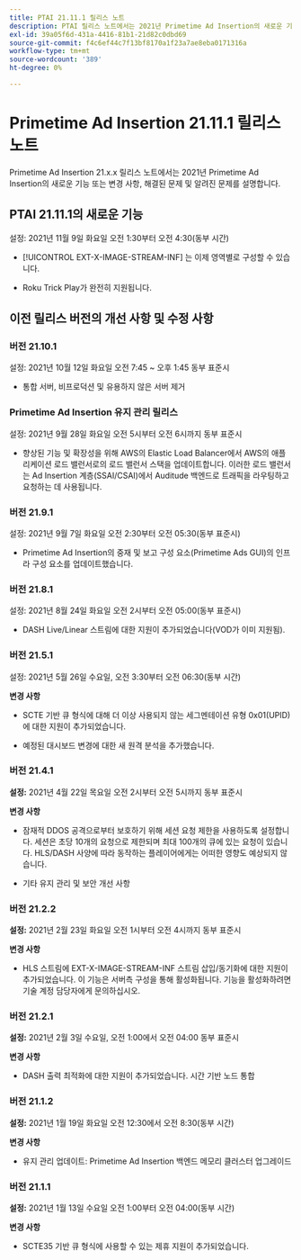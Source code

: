 ```yaml
---
title: PTAI 21.11.1 릴리스 노트
description: PTAI 릴리스 노트에서는 2021년 Primetime Ad Insertion의 새로운 기능 또는 변경된 사항과 해결되고 알려진 문제를 설명합니다.
exl-id: 39a05f6d-431a-4416-81b1-21d82c0dbd69
source-git-commit: f4c6ef44c7f13bf8170a1f23a7ae8eba0171316a
workflow-type: tm+mt
source-wordcount: '389'
ht-degree: 0%

---
```


# Primetime Ad Insertion 21.11.1 릴리스 노트

Primetime Ad Insertion 21.x.x 릴리스 노트에서는 2021년 Primetime Ad Insertion의 새로운 기능 또는 변경 사항, 해결된 문제 및 알려진 문제를 설명합니다.

## PTAI 21.11.1의 새로운 기능

설정: 2021년 11월 9일 화요일 오전 1:30부터 오전 4:30(동부 시간)

* [!UICONTROL EXT-X-IMAGE-STREAM-INF] 는 이제 영역별로 구성할 수 있습니다.

* Roku Trick Play가 완전히 지원됩니다.

## 이전 릴리스 버전의 개선 사항 및 수정 사항

### 버전 21.10.1

설정: 2021년 10월 12일 화요일 오전 7:45 ~ 오후 1:45 동부 표준시

* 통합 서버, 비프로덕션 및 유용하지 않은 서버 제거

### Primetime Ad Insertion 유지 관리 릴리스

설정: 2021년 9월 28일 화요일 오전 5시부터 오전 6시까지 동부 표준시

* 향상된 기능 및 확장성을 위해 AWS의 Elastic Load Balancer에서 AWS의 애플리케이션 로드 밸런서로의 로드 밸런서 스택을 업데이트합니다. 이러한 로드 밸런서는 Ad Insertion 계층(SSAI/CSAI)에서 Auditude 백엔드로 트래픽을 라우팅하고 요청하는 데 사용됩니다.

### 버전 21.9.1

설정: 2021년 9월 7일 화요일 오전 2:30부터 오전 05:30(동부 표준시)

* Primetime Ad Insertion의 중재 및 보고 구성 요소(Primetime Ads GUI)의 인프라 구성 요소를 업데이트했습니다.

### 버전 21.8.1

설정: 2021년 8월 24일 화요일 오전 2시부터 오전 05:00(동부 표준시)

* DASH Live/Linear 스트림에 대한 지원이 추가되었습니다(VOD가 이미 지원됨).

### 버전 21.5.1

설정: 2021년 5월 26일 수요일, 오전 3:30부터 오전 06:30(동부 시간)

**변경 사항**

* SCTE 기반 큐 형식에 대해 더 이상 사용되지 않는 세그멘테이션 유형 0x01(UPID)에 대한 지원이 추가되었습니다.

* 예정된 대시보드 변경에 대한 새 원격 분석을 추가했습니다.

### 버전 21.4.1

**설정:** 2021년 4월 22일 목요일 오전 2시부터 오전 5시까지 동부 표준시

**변경 사항**

* 잠재적 DDOS 공격으로부터 보호하기 위해 세션 요청 제한을 사용하도록 설정합니다. 세션은 초당 10개의 요청으로 제한되며 최대 100개의 큐에 있는 요청이 있습니다. HLS/DASH 사양에 따라 동작하는 플레이어에게는 어떠한 영향도 예상되지 않습니다.

* 기타 유지 관리 및 보안 개선 사항

### 버전 21.2.2

**설정:** 2021년 2월 23일 화요일 오전 1시부터 오전 4시까지 동부 표준시

**변경 사항**

* HLS 스트림에 EXT-X-IMAGE-STREAM-INF 스트림 삽입/동기화에 대한 지원이 추가되었습니다. 이 기능은 서버측 구성을 통해 활성화됩니다. 기능을 활성화하려면 기술 계정 담당자에게 문의하십시오.

### 버전 21.2.1

**설정:** 2021년 2월 3일 수요일, 오전 1:00에서 오전 04:00 동부 표준시

**변경 사항**

* DASH 출력 최적화에 대한 지원이 추가되었습니다. 시간 기반 노드 통합

### 버전 21.1.2

**설정:** 2021년 1월 19일 화요일 오전 12:30에서 오전 8:30(동부 시간)

**변경 사항**

* 유지 관리 업데이트: Primetime Ad Insertion 백엔드 메모리 클러스터 업그레이드

### 버전 21.1.1

**설정:** 2021년 1월 13일 수요일 오전 1:00부터 오전 04:00(동부 시간)

**변경 사항**

* SCTE35 기반 큐 형식에 사용할 수 있는 제휴 지원이 추가되었습니다.
